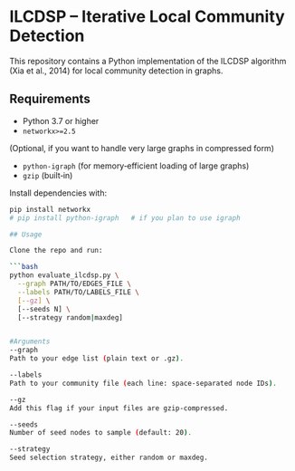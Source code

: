 # ILCDSP – Iterative Local Community Detection

This repository contains a Python implementation of the ILCDSP algorithm (Xia et al., 2014) for local community detection in graphs.

## Requirements

- Python 3.7 or higher  
- `networkx>=2.5`  

(Optional, if you want to handle very large graphs in compressed form)  
- `python-igraph` (for memory‐efficient loading of large graphs)  
- `gzip` (built‑in)

Install dependencies with:

```bash
pip install networkx
# pip install python-igraph   # if you plan to use igraph

## Usage

Clone the repo and run:

```bash
python evaluate_ilcdsp.py \
  --graph PATH/TO/EDGES_FILE \
  --labels PATH/TO/LABELS_FILE \
  [--gz] \
  [--seeds N] \
  [--strategy random|maxdeg]


#Arguments
--graph
Path to your edge list (plain text or .gz).

--labels
Path to your community file (each line: space‑separated node IDs).

--gz
Add this flag if your input files are gzip‑compressed.

--seeds
Number of seed nodes to sample (default: 20).

--strategy
Seed selection strategy, either random or maxdeg.
